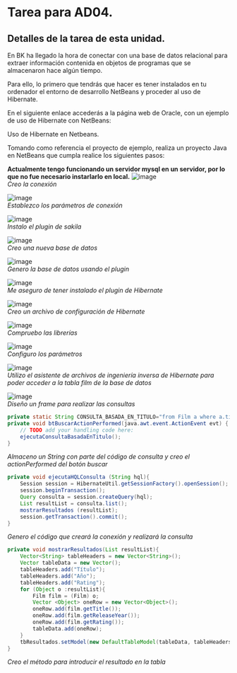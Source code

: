 # Tarea para AD04.
## Detalles de la tarea de esta unidad.
En BK ha llegado la hora de conectar con una base de datos relacional para extraer información contenida en objetos de programas que se almacenaron hace algún tiempo.

Para ello, lo primero que tendrás que hacer es tener instalados en tu ordenador el entorno de desarrollo NetBeans y proceder al uso de Hibernate.

En el siguiente enlace accederás a la página web de Oracle, con un ejemplo de uso de Hibernate con NetBeans:

Uso de Hibernate en Netbeans.

Tomando como referencia el proyecto de ejemplo, realiza un proyecto Java en NetBeans que cumpla realice los siguientes pasos:

**Actualmente tengo funcionando un servidor mysql en un servidor, por lo que no fue necesario instarlarlo en local.**
![image](https://user-images.githubusercontent.com/44543081/53835984-119ebe00-3f8f-11e9-8d48-74686810b18a.png)  
*Creo la conexión*  
  
![image](https://user-images.githubusercontent.com/44543081/53836013-28451500-3f8f-11e9-85e1-ad9ca2c205f8.png)  
*Establezco los parámetros de conexión*  
  
![image](https://user-images.githubusercontent.com/44543081/53836137-8245da80-3f8f-11e9-90a0-a649f7f65106.png)  
*Instalo el plugin de sakila*
  
![image](https://user-images.githubusercontent.com/44543081/53836196-9e497c00-3f8f-11e9-9734-cc01cd0560e9.png)  
*Creo una nueva base de datos*  
  
![image](https://user-images.githubusercontent.com/44543081/53836230-bb7e4a80-3f8f-11e9-9117-189f3ce433ef.png)  
*Genero la base de datos usando el plugin*  

![image](https://user-images.githubusercontent.com/44543081/53836277-dcdf3680-3f8f-11e9-9d51-cd441c13fd79.png)  
*Me aseguro de tener instalado el plugin de Hibernate*  
  

![image](https://user-images.githubusercontent.com/44543081/53836316-fe402280-3f8f-11e9-8755-9b30fe929f95.png)  
*Creo un archivo de configuración de Hibernate*  
  
  
![image](https://user-images.githubusercontent.com/44543081/53836582-a7871880-3f90-11e9-9e09-c085d0138b38.png)  
*Compruebo las librerías*  
  
![image](https://user-images.githubusercontent.com/44543081/53836399-32b3de80-3f90-11e9-887b-6c6993823040.png)  
*Configuro los parámetros*  
  
![image](https://user-images.githubusercontent.com/44543081/53836512-7b6b9780-3f90-11e9-9051-9f3bd4024510.png)  
*Utilizo el asistente de archivos de ingeniería inversa de Hibernate para poder acceder a la tabla film de la base de datos*
  
![image](https://user-images.githubusercontent.com/44543081/53836701-efa63b00-3f90-11e9-9976-356ddcaa208e.png)  
*Diseño un frame para realizar las consultas*  

```Java
private static String CONSULTA_BASADA_EN_TITULO="from Film a where a.title like '";
private void btBuscarActionPerformed(java.awt.event.ActionEvent evt) {                                         
    // TODO add your handling code here:
    ejecutaConsultaBasadaEnTitulo();
}  

```  
*Almaceno un String con parte del código de consulta y creo el actionPerformed del botón buscar*
```Java
private void ejecutaHQLConsulta (String hql){
    Session session = HibernateUtil.getSessionFactory().openSession();
    session.beginTransaction();
    Query consulta = session.createQuery(hql);
    List resultList = consulta.list();
    mostrarResultados (resultList);
    session.getTransaction().commit();
}
```
*Genero el código que creará la conexión y realizará la consulta*
```Java
private void mostrarResultados(List resultList){
    Vector<String> tableHeaders = new Vector<String>();
    Vector tableData = new Vector();
    tableHeaders.add("Título");
    tableHeaders.add("Año");
    tableHeaders.add("Rating");
    for (Object o :resultList){
        Film film = (Film) o;
        Vector <Object> oneRow = new Vector<Object>();
        oneRow.add(film.getTitle());
        oneRow.add(film.getReleaseYear());
        oneRow.add(film.getRating());
        tableData.add(oneRow);
    }
    tbResultados.setModel(new DefaultTableModel(tableData, tableHeaders));
}
```
*Creo el método para introducir el resultado en la tabla*

